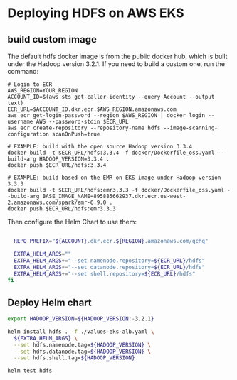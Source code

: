 # Deploying HDFS on AWS EKS

## build custom image
The default hdfs docker image is from the public docker hub, which is built under the Hadoop version 3.2.1. If you need to build a custom one, run the command:

```
# Login to ECR
AWS_REGION=YOUR_REGION
ACCOUNT_ID=$(aws sts get-caller-identity --query Account --output text)
ECR_URL=$ACCOUNT_ID.dkr.ecr.$AWS_REGION.amazonaws.com
aws ecr get-login-password --region $AWS_REGION | docker login --username AWS --password-stdin $ECR_URL
aws ecr create-repository --repository-name hdfs --image-scanning-configuration scanOnPush=true

# EXAMPLE: build with the open source Hadoop version 3.3.4
docker build -t $ECR_URL/hdfs:3.3.4 -f docker/Dockerfile_oss.yaml --build-arg HADOOP_VERSION=3.3.4 .
docker push $ECR_URL/hdfs:3.3.4

# EXAMPLE: build based on the EMR on EKS image under Hadoop version 3.3.3
docker build -t $ECR_URL/hdfs:emr3.3.3 -f docker/Dockerfile_oss.yaml --build-arg BASE_IMAGE_NAME=895885662937.dkr.ecr.us-west-2.amazonaws.com/spark/emr-6.9.0 .
docker push $ECR_URL/hdfs:emr3.3.3
```
Then configure the Helm Chart to use them:

```bash

  REPO_PREFIX="${ACCOUNT}.dkr.ecr.${REGION}.amazonaws.com/gchq"

  EXTRA_HELM_ARGS=""
  EXTRA_HELM_ARGS+="--set namenode.repository=${ECR_URL}/hdfs"
  EXTRA_HELM_ARGS+="--set datanode.repository=${ECR_URL}/hdfs"
  EXTRA_HELM_ARGS+="--set shell.repository=${ECR_URL}/hdfs"
fi
```

## Deploy Helm chart
```bash
export HADOOP_VERSION=${HADOOP_VERSION:-3.2.1}

helm install hdfs . -f ./values-eks-alb.yaml \
  ${EXTRA_HELM_ARGS} \
  --set hdfs.namenode.tag=${HADOOP_VERSION} \
  --set hdfs.datanode.tag=${HADOOP_VERSION} \
  --set hdfs.shell.tag=${HADOOP_VERSION}

helm test hdfs
```
